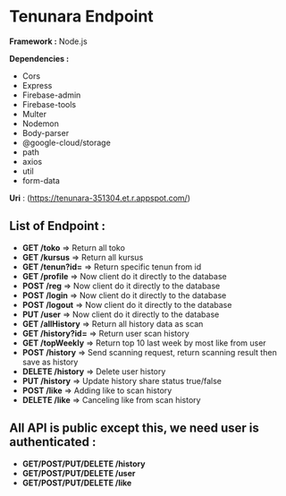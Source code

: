 Tenunara Endpoint
===========

**Framework :** Node.js

**Dependencies :**
- Cors
- Express
- Firebase-admin
- Firebase-tools
- Multer
- Nodemon
- Body-parser
- @google-cloud/storage
- path
- axios
- util
- form-data

**Uri** : (https://tenunara-351304.et.r.appspot.com/)

## List of Endpoint :
- **GET /toko** => Return all toko
- **GET /kursus** => Return all kursus
- **GET /tenun?id=** => Return specific tenun from id
- **GET /profile** => Now client do it directly to the database
- **POST /reg** => Now client do it directly to the database
- **POST /login** => Now client do it directly to the database
- **POST /logout** => Now client do it directly to the database
- **PUT /user** => Now client do it directly to the database
- **GET /allHistory** => Return all history data as scan
- **GET /history?id=** => Return user scan history
- **GET /topWeekly** => Return top 10 last week by most like from user
- **POST /history** => Send scanning request, return scanning result then save as history
- **DELETE /history** => Delete user history
- **PUT /history** => Update history share status true/false
- **POST /like** => Adding like to scan history
- **DELETE /like** => Canceling like from scan history

## All API is public except this, we need user is authenticated :
- **GET/POST/PUT/DELETE /history**
- **GET/POST/PUT/DELETE /user** 
- **GET/POST/PUT/DELETE /like**


